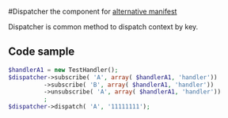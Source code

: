 #Dispatcher
the component for [alternative manifest](https://github.com/pqbd/php-bicycle "bicycle")

Dispatcher is common method to dispatch context by key.

## Code sample
```php
$handlerA1 = new TestHandler();
$dispatcher->subscribe( 'A', array( $handlerA1, 'handler'))
          ->subscribe( 'B', array( $handlerA1, 'handler'))
          ->unsubscribe( 'A', array( $handlerA1, 'handler'))
          ;
$dispatcher->dispatch( 'A', '11111111');
```